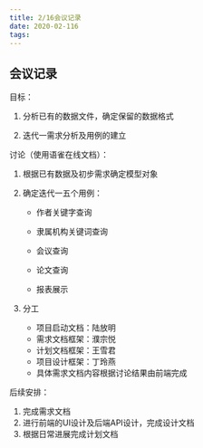 ```yaml
---
title: 2/16会议记录
date: 2020-02-116
tags:
---
```



## 会议记录

目标：

1. 分析已有的数据文件，确定保留的数据格式

2. 迭代一需求分析及用例的建立



讨论（使用语雀在线文档）：

1. 根据已有数据及初步需求确定模型对象

2. 确定迭代一五个用例：

   - 作者关键字查询

   - 隶属机构关键词查询

   - 会议查询

   - 论文查询

   - 报表展示

3. 分工

   - 项目启动文档：陆放明
   - 需求文档框架：濮宗悦
   - 计划文档框架：王雪君
   - 项目设计框架：丁玲燕
   - 具体需求文档内容根据讨论结果由前端完成



后续安排：

1. 完成需求文档
2. 进行前端的UI设计及后端API设计，完成设计文档
3. 根据日常进展完成计划文档



